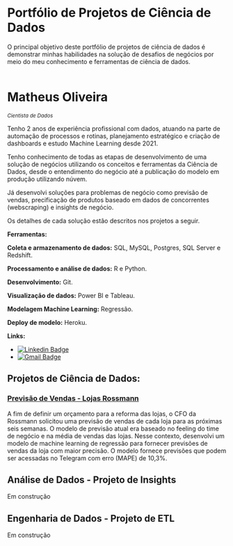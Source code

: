 # Portfólio de Projetos de Ciência de Dados

O principal objetivo deste portfólio de projetos de ciência de dados é demonstrar minhas habilidades na solução de desafios de negócios por meio do meu conhecimento e ferramentas de ciência de dados.
<br><br>

# Matheus Oliveira
<sub>*Cientista de Dados*</sub>

Tenho 2 anos de experiência profissional com dados, atuando na parte de automação de processos e rotinas,  planejamento estratégico e criação de dashboards e estudo Machine Learning desde 2021.

Tenho conhecimento de todas as etapas de desenvolvimento de uma solução de negócios utilizando os conceitos e ferramentas da Ciência de Dados, desde o entendimento do negócio até a publicação do modelo em produção utilizando núvem.

Já desenvolvi soluções para problemas de negócio como previsão de vendas, precificação de produtos baseado em dados de concorrentes (webscraping) e insights de negócio.

Os detalhes de cada solução estão descritos nos projetos a seguir.

**Ferramentas:**

**Coleta e armazenamento de dados:** SQL, MySQL, Postgres, SQL Server e Redshift.

**Processamento e análise de dados:** R e Python.

**Desenvolvimento:** Git. 

**Visualização de dados:** Power BI e Tableau.

**Modelagem Machine Learning:** Regressão.

**Deploy de modelo:** Heroku.

**Links:**
* [![Linkedin Badge](https://img.shields.io/badge/-LinkedIn-blue?style=flat&logo=LinkedIn&logoColor=white)](https://www.linkedin.com/in/fmatholiveira/)
* [![Gmail Badge](https://img.shields.io/badge/-Gmail-c14438?style=flat-square&logo=Gmail&logoColor=white&link=mailto:meigaromlopes@gmail.com)](mailto:fmatheus159@gmail.com)


## Projetos de Ciência de Dados:

### [Previsão de Vendas - Lojas Rossmann]( https://github.com/fmatholiveira/rossmann-store-sales )

A fim de definir um orçamento para a reforma das lojas, o CFO da Rossmann solicitou uma previsão de vendas de cada loja para as próximas seis semanas. O modelo de previsão atual era baseado no feeling do time de negócio e na média de vendas das lojas.
Nesse contexto, desenvolvi um modelo de machine learning de regressão para fornecer previsões de vendas da loja com maior precisão. O modelo fornece previsões que podem ser acessadas no Telegram com erro (MAPE) de 10,3%.

## Análise de Dados - Projeto de Insights

Em construção

## Engenharia de Dados - Projeto de ETL

Em construção